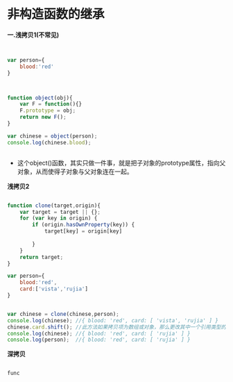 # 非构造函数的继承
**一.浅拷贝1(不常见)**
```js


var person={
    blood:'red'
}



function object(obj){
    var F = function(){}
    F.prototype = obj;
    return new F();
}

var chinese = object(person);
console.log(chinese.blood);



```
 - 这个object()函数，其实只做一件事，就是把子对象的prototype属性，指向父对象，从而使得子对象与父对象连在一起。


**浅拷贝2**
```js

function clone(target,origin){
    var target = target || {};
    for (var key in origin) {
        if (origin.hasOwnProperty(key)) {
            target[key] = origin[key]
            
        }
    }
    return target;
}

var person={
    blood:'red',
    card:['vista','rujia']
}


var chinese = clone(chinese,person);
console.log(chinese); //{ blood: 'red', card: [ 'vista', 'rujia' ] }
chinese.card.shift(); //此方法如果拷贝项为数组或对象，那么更改其中一个引用类型的值，另一个也会改变
console.log(chinese); //{ blood: 'red', card: [ 'rujia' ] }
console.log(person);  //{ blood: 'red', card: [ 'rujia' ] }

```
**深拷贝**
```js

func    

